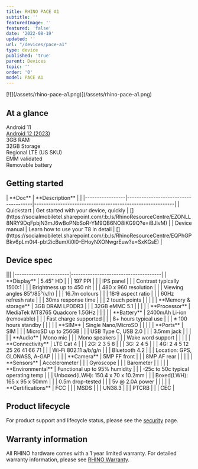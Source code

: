 ```yaml
---
title: RHINO PACE A1
subtitle: ''
featuredImage: ''
featured: 'false'
date: '2022-08-19'
updated: ''
url: "/devices/pace-a1"
type: device
published: 'true'
parent: Devices
topic: ''
order: '0'
model: PACE A1
---
```


<div class="device-wireframe-wrapper">
<div class="device-wireframe" markdown="1">
[![](/assets/rhino-pace-a1.png)](/assets/rhino-pace-a1.png)
</div>
</div>

<div class="device-intro">
  <h2>At a glance</h2>
  <div id="glance_grid">
    <div class="glance-item">
      <div class="glance-icon">
        <i class="fas fa-rocket-launch"></i>
      </div>
      <div class="glance-text">
        Android 11
      </div>
    </div>
    <div class="glance-item">
      <div class="glance-icon">
        <i class="fas fa-arrow-alt-up"></i>
      </div>
      <div class="glance-text">
        <a href="#">Android 12 (2023)</a>
      </div>
    </div>
    <div class="glance-item">
      <div class="glance-icon">
        <i class="fas fa-memory"></i>
      </div>
      <div class="glance-text">
        3GB RAM
      </div>
    </div>
    <div class="glance-item">
      <div class="glance-icon">
        <i class="fas fa-hdd"></i>
      </div>
      <div class="glance-text">
        32GB Storage
      </div>
    </div>
    <div class="glance-item">
      <div class="glance-icon">
        <i class="fas fa-signal"></i>
      </div>
      <div class="glance-text">
        Regional LTE (US SKU)
      </div>
    </div>
    <div class="glance-item">
      <div class="glance-icon">
        <i class="fas fa-badge-check"></i>
      </div>
      <div class="glance-text">
        EMM validated
      </div>
    </div>
    <div class="glance-item">
      <div class="glance-icon">
        <i class="fas fa-battery-full"></i>
      </div>
      <div class="glance-text">
        Removable battery
      </div>
    </div>
  </div>
</div>

## Getting started

<div id="support_table" markdown="1">
| **Doc**         | **Description**                      | <i class="fa fa-cloud"></i>                               |
|-----------------|--------------------------------------|-----------------------------------------------------------|
| Quickstart      | Get started with your device, quickly | [<i class="fas fa-download"></i>](https://socialmobiletel.sharepoint.com/:b:/s/RhinoResourceCentre/EZONLL8NRY9DqFpbjN3mJ6wBoPNbSoR-YM9QB6NO8iKG9Q?e=iBJlvM) |
| Device manual   | Learn how to use your T8 in detail   | [<i class="fas fa-download"></i>](https://socialmobiletel.sharepoint.com/:b:/s/RhinoResourceCentre/EQPhGPBkv6pLm0t4-pbt2icBumXi0l0-EHoyNXONwgrEuw?e=SxKGsE) |

</div>

## Device spec

<div id="support_table" class="table-headless table-spec" markdown="1">
|||
|-----------------------|--------------------------------------|
| **Display**           | 5.45" HD                             |
|                       | 197 PPI                              |
|                       | IPS panel                            |
|                       | Contrast typically 1500:1            |
|                       | Brightness up to 450 nit             |
|                       | 480 x 960 resolution                 |
|                       | Viewing angles 85°/85°(v/h)          |
|                       | 16.7m colours                        |
|                       | 18:9 aspect ratio                    |
|                       | 60Hz refresh rate                    |
|                       | 30ms response time                   |
|                       | 2 touch points                       |
|                       |                                      |
| **Memory & storage**  | 3GB DRAM LPDDR3                      |
|                       | 32GB eMMC 5.1                        |
|                       |                                      |
| **Processor**         | MediaTek MT8765 Quadcore 1.5GHz      |
|                       |                                      |
| **Battery**           | 2400mAh Li-ion (removable)           |
|                       | Fast charge supported                |
|                       | 8+ hours typical use                 |
|                       | ± 100 hours standby                  |
|                       |                                      |
| **SIM**               | Single Nano/MicroSD                  |
|                       |                                      |
| **Ports**             | SIM                                  |
|                       | MicroSD up to 256GB                  |
|                       | USB Type C, USB 2.0                  |
|                       | 3.5mm jack                           |
|                       |                                      |
| **Audio**             | Mono mic                             |
|                       | Mono speakers                        |
|                       | Wake word support                    |
|                       |                                      |
| **Connectivity**      | LTE Cat 4                            |
|                       | 2G: 2 3 5 8                          |
|                       | 3G: 2 4 5                            |
|                       | 4G: 2 4 5 12 25 26 41 66 71          |
|                       | Wi-Fi 802.11 a/b/g/n                 |
|                       | Bluetooth 4.2                        |
|                       | Location: GPS, GLONASS, A-GAP        |
|                       |                                      |
| **Camera**            | 5MP FF front                         |
|                       | 8MP AF rear                          |
|                       |                                      |
| **Sensors**           | Accelerometer                        |
|                       | Gyroscope                            |       		
|                       | Barometer                            |
|                       |                                      |
| **Environmental**     | Functional up to 95% humidity        |
|                       | -25c to 50c typical operating temp   |
|                       | Unboxed(LWH): 150.4 x 70 x 10.2mm    |
|                       | Boxed(LWH): 165 x 95 x 50mm          |
|                       | 0.5m drop-tested                     |
|                       | 5v @ 2.0A power                      |
|                       |                                      |
| **Certifications**    | FCC                                  |
|                       | MSDS                                 |
|                       | UN38.3                               |
|                       | PTCRB                                |
|                       | CEC                                  |
</div>

## Product lifecycle

For product support and lifecycle status, please see the [security](/security) page.

## Warranty information

All RHINO hardware comes with a 1 year limited warranty. For detailed warranty information, please see [RHINO Warranty](/support/warranty).
